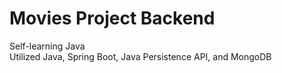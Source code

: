 # Movies Project Backend

Self-learning Java\
Utilized Java, Spring Boot, Java Persistence API, and MongoDB
